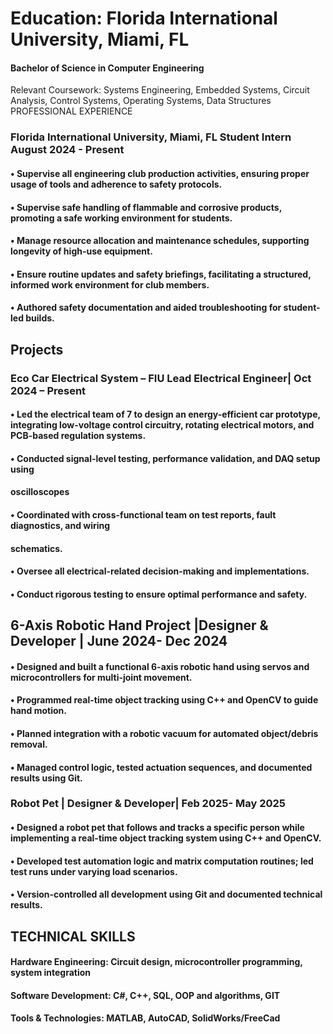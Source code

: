 # Education: Florida International University, Miami, FL
#### Bachelor of Science in Computer Engineering
Relevant Coursework: Systems Engineering, Embedded Systems, Circuit Analysis, Control Systems, Operating Systems, Data Structures
PROFESSIONAL EXPERIENCE
### Florida International University, Miami, FL Student Intern	August 2024 - Present
#### •	Supervise all engineering club production activities, ensuring proper usage of tools and adherence to safety protocols.
#### •	Supervise safe handling of flammable and corrosive products, promoting a safe working environment for students.
#### •	Manage resource allocation and maintenance schedules, supporting longevity of high-use equipment.
#### •	Ensure routine updates and safety briefings, facilitating a structured, informed work environment for club members.
#### •	Authored safety documentation and aided troubleshooting for student-led builds.
## Projects
### Eco Car Electrical System – FIU Lead Electrical Engineer|   Oct 2024 – Present
#### •	Led the electrical team of 7 to design an energy-efficient car prototype, integrating low-voltage control circuitry, rotating electrical motors, and PCB-based regulation systems.
#### •	Conducted signal-level testing, performance validation, and DAQ setup using
####    oscilloscopes
#### •	Coordinated with cross-functional team on test reports, fault diagnostics, and wiring
####    schematics.
#### •	Oversee all electrical-related decision-making and implementations.
#### •	Conduct rigorous testing to ensure optimal performance and safety.
## 6-Axis Robotic Hand Project	|Designer & Developer |		June 2024- Dec 2024
#### •	Designed and built a functional 6-axis robotic hand using servos and microcontrollers for multi-joint movement.
#### •	Programmed real-time object tracking using C++ and OpenCV to guide hand motion.
#### •	Planned integration with a robotic vacuum for automated object/debris removal.
#### •	Managed control logic, tested actuation sequences, and documented results using Git.
### Robot Pet | Designer & Developer|					Feb 2025- May 2025
#### •	Designed a robot pet that follows and tracks a specific person while implementing a real-time object tracking system using C++ and OpenCV.
#### •	Developed test automation logic and matrix computation routines; led test runs under varying load scenarios.
#### •	Version-controlled all development using Git and documented technical results.
## TECHNICAL SKILLS
#### Hardware Engineering: Circuit design, microcontroller programming, system integration
#### Software Development: C#, C++, SQL, OOP and algorithms, GIT
#### Tools & Technologies: MATLAB, AutoCAD, SolidWorks/FreeCad
